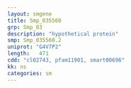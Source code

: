 ```yaml
---
layout: smgene
title: Smp_035560
grp: Smp_03
description: "hypothetical protein"
smp: Smp_035560.2
uniprot: "G4V7P2"
length:   471
cdd: "cl02743, pfam11901, smart00696"
kk: ns
categories: sm
---
```


